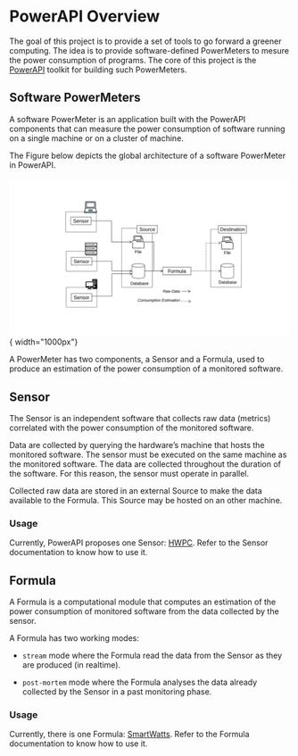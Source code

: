 # PowerAPI Overview

The goal of this project is to provide a set of tools to go forward a greener
computing.
The idea is to provide software-defined PowerMeters to mesure the power
consumption of programs.
The core of this project is the [PowerAPI](https://github.com/powerapi-ng/powerapi) toolkit for building
such PowerMeters.



## Software PowerMeters

A software PowerMeter is an application built with the PowerAPI components that can
measure the power consumption of software running on a single machine or on a
cluster of machine.

The Figure below depicts the global architecture of a software PowerMeter in PowerAPI.

![PowerAPI Architecture Overview](../../assets/images/reference/overview/global-architecture.jpg){ width="1000px"}


<!--img
src="assets/images/intro/global-architecture.png"
alt="PowerMeter Architecture" width="1000px"-->

A PowerMeter has two components, a Sensor and a Formula, used to
produce an estimation of the power consumption of a monitored software.

## Sensor

The Sensor is an independent software that collects raw data (metrics) correlated with the power consumption of the
monitored software.

Data are collected by querying the hardware’s machine that hosts the monitored
software. The sensor must be executed on the same machine as the monitored
software. The data are collected throughout the duration of the software. For
this reason, the sensor must operate in parallel.

Collected raw data are stored in an external Source to make the data available to
the Formula. This Source may be hosted on an other machine.

### Usage

Currently, PowerAPI proposes one Sensor: [HWPC](sensors/hwpc-sensor.md).
Refer to the Sensor documentation to know how to use it.

## Formula

A Formula is a computational module that computes an estimation of the power
consumption of monitored software from the data collected by the sensor.

A Formula has two working modes:

- `stream` mode where the Formula read the data from the Sensor as they are
  produced (in realtime).

- `post-mortem` mode where the Formula analyses the data already collected by the Sensor in a past monitoring phase.

### Usage

Currently, there is one Formula: [SmartWatts](formulas/smartwatts.md).
Refer to the Formula documentation to know how to use it.
